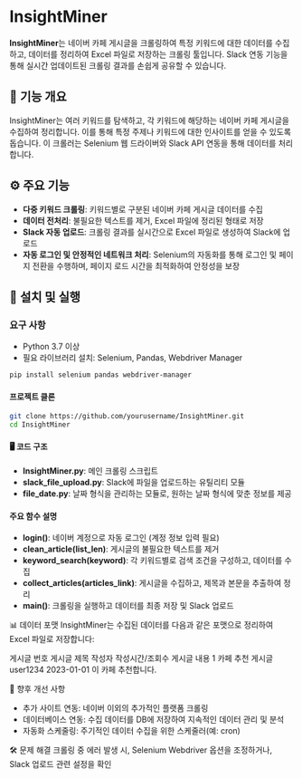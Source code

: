 # InsightMiner

**InsightMiner**는 네이버 카페 게시글을 크롤링하여 특정 키워드에 대한 데이터를 수집하고, 데이터를 정리하여 Excel 파일로 저장하는 크롤링 툴입니다. Slack 연동 기능을 통해 실시간 업데이트된 크롤링 결과를 손쉽게 공유할 수 있습니다. 

## 🧭 기능 개요

InsightMiner는 여러 키워드를 탐색하고, 각 키워드에 해당하는 네이버 카페 게시글을 수집하여 정리합니다. 이를 통해 특정 주제나 키워드에 대한 인사이트를 얻을 수 있도록 돕습니다. 이 크롤러는 Selenium 웹 드라이버와 Slack API 연동을 통해 데이터를 처리합니다.

## ⚙️ 주요 기능

- **다중 키워드 크롤링**: 키워드별로 구분된 네이버 카페 게시글 데이터를 수집
- **데이터 전처리**: 불필요한 텍스트를 제거, Excel 파일에 정리된 형태로 저장
- **Slack 자동 업로드**: 크롤링 결과를 실시간으로 Excel 파일로 생성하여 Slack에 업로드
- **자동 로그인 및 안정적인 네트워크 처리**: Selenium의 자동화를 통해 로그인 및 페이지 전환을 수행하며, 페이지 로드 시간을 최적화하여 안정성을 보장

## 📁 설치 및 실행

### 요구 사항

- Python 3.7 이상
- 필요 라이브러리 설치: Selenium, Pandas, Webdriver Manager

```bash
pip install selenium pandas webdriver-manager
```
#### 프로젝트 클론
```bash
git clone https://github.com/yourusername/InsightMiner.git
cd InsightMiner
```

#### 🖥️ 코드 구조
- **InsightMiner.py**: 메인 크롤링 스크립트
- **slack_file_upload.py**: Slack에 파일을 업로드하는 유틸리티 모듈
- **file_date.py**: 날짜 형식을 관리하는 모듈로, 원하는 날짜 형식에 맞춘 정보를 제공

#### 주요 함수 설명
- **login()**: 네이버 계정으로 자동 로그인 (계정 정보 입력 필요)
- **clean_article(list_len)**: 게시글의 불필요한 텍스트를 제거
- **keyword_search(keyword)**: 각 키워드별로 검색 조건을 구성하고, 데이터를 수집
- **collect_articles(articles_link)**: 게시글을 수집하고, 제목과 본문을 추출하여 정리
- **main()**: 크롤링을 실행하고 데이터를 최종 저장 및 Slack 업로드

 📊 데이터 포맷
InsightMiner는 수집된 데이터를 다음과 같은 포맷으로 정리하여 Excel 파일로 저장합니다:

게시글 번호	게시글 제목	작성자	작성시간/조회수	게시글 내용
1	카페 추천 게시글	user1234	2023-01-01	이 카페 추천합니다.

🚀 향후 개선 사항
- 추가 사이트 연동: 네이버 이외의 추가적인 플랫폼 크롤링
- 데이터베이스 연동: 수집 데이터를 DB에 저장하여 지속적인 데이터 관리 및 분석
- 자동화 스케줄링: 주기적인 데이터 수집을 위한 스케줄러(예: cron)

🛠️ 문제 해결
크롤링 중 에러 발생 시, Selenium Webdriver 옵션을 조정하거나, Slack 업로드 관련 설정을 확인

